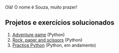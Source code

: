 Olá! O nome é Souza, muito prazer!

## Projetos e exercícios solucionados

1. [Adventure game](https://github.com/osouza500/adventure_game) (Python)
2. [Rock, paper and scissors](https://github.com/osouza500/rock-paper-scissors) (Python)
3. [Practice Python](https://github.com/osouza500/practice-python) (Python, em andamento)



